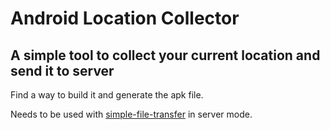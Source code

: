 # Android Location Collector

## A simple tool to collect your current location and send it to server

Find a way to build it and generate the apk file.

Needs to be used with [simple-file-transfer](https://github.com/greatmfc/simple-file-transfer) in server mode.